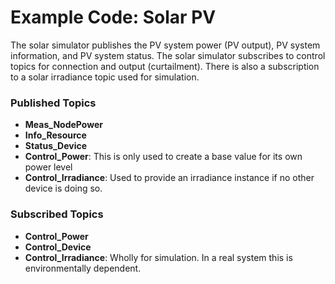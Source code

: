 # Example Code: Solar PV

The solar simulator publishes the PV system power (PV output), PV system
information, and PV system status. The solar simulator subscribes to control
topics for connection and output (curtailment). There is also a subscription
to a solar irradiance topic used for simulation.

### Published Topics

- **Meas_NodePower**
- **Info_Resource**
- **Status_Device**
- **Control_Power**: This is only used to create a base value for its own power
  level
- **Control_Irradiance**: Used to provide an irradiance instance if no other
  device is doing so.

### Subscribed Topics

- **Control_Power**
- **Control_Device**
- **Control_Irradiance**: Wholly for simulation. In a real system this is
  environmentally dependent.
